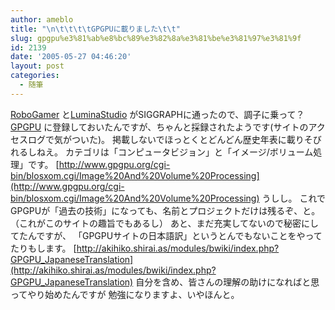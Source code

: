 ```yaml
---
author: ameblo
title: "\n\t\t\t\tGPGPUに載りました\t\t"
slug: gpgpu%e3%81%ab%e8%bc%89%e3%82%8a%e3%81%be%e3%81%97%e3%81%9f
id: 2139
date: '2005-05-27 04:46:20'
layout: post
categories:
  - 随筆
---
```


[RoboGamer](http://akihiko.shirai.as/projects/RoboGamer/) と[LuminaStudio](http://akihiko.shirai.as/projects/LuminaStudio/) がSIGGRAPHに通ったので、調子に乗って？[GPGPU](http://www.gpgpu.org/) に登録しておいたんですが、ちゃんと採録されたようです(サイトのアクセスログで気がついた)。 掲載しないでほっとくとどんどん歴史年表に載りそびれるしねえ。 カテゴリは「コンピュータビジョン」と「イメージ/ボリューム処理」です。 [http://www.gpgpu.org/cgi-bin/blosxom.cgi/Image%20And%20Volume%20Processing](http://www.gpgpu.org/cgi-bin/blosxom.cgi/Image%20And%20Volume%20Processing) うしし。 これでGPGPUが「過去の技術」になっても、名前とプロジェクトだけは残るぞ、と。 （これがこのサイトの趣旨でもあるし） あと、まだ充実してないので秘密にしてたんですが、 「GPGPUサイトの日本語訳」というとんでもないことをやってたりもします。 [http://akihiko.shirai.as/modules/bwiki/index.php?GPGPU_JapaneseTranslation](http://akihiko.shirai.as/modules/bwiki/index.php?GPGPU_JapaneseTranslation) 自分を含め、皆さんの理解の助けになればと思ってやり始めたんですが 勉強になりますよ、いやほんと。
